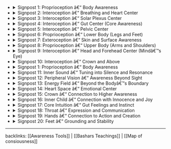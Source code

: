 ﻿<ul style="text-align: left;">
  <li>
    <div class="details-container">
      <details>
        <summary>Signpost 1: Proprioception â€“ Body Awareness</summary>
        <table>
          <tr>
            <td>
              <strong>Purpose:</strong> Build a foundational awareness of your body's boundaries and connect with present sensations.<br>
              <strong>Typical Sensations:</strong> Feeling of heaviness, warmth, or awareness of your body's edges.<br>
              <strong>Activation:</strong> Close your eyes and say "Signpost 1" in your mind. Picture a blue signpost with the number 1. Feel the outline of your body and notice any sensations. It's like doing a quick mental scan from head to toe.<br>
              <strong>Deactivation:</strong> Let your awareness soften and imagine it expanding beyond your body, like a gentle ripple.<br>
              <strong>Recommended Book:</strong> <em>The Body Keeps the Score</em> by Bessel van der Kolk (2014)
            </td>
          </tr>
        </table>
      </details>
    </div>
  </li>
  <li>
    <div class="details-container">
      <details>
        <summary>Signpost 2: Interoception â€“ Breathing and Heart Center</summary>
        <table>
          <tr>
            <td>
              <strong>Purpose:</strong> Develop an understanding of your natural breath and connect to your heart center.<br>
              <strong>Typical Sensations:</strong> Feeling the rise and fall of your chest, warmth in the chest area.<br>
              <strong>Activation:</strong> Focus on the natural flow of breath, inhale deeply and slowly, feeling expansion in the heart area, and exhale fully, cultivating warmth and openness in the chest.<br>
              <strong>Deactivation:</strong> Let go of controlled breathing, observe the breath as it flows naturally, and allow the warmth from the heart to radiate outward gently.<br>
              <strong>Recommended Book:</strong> <em>Breath: The New Science of a Lost Art</em> by James Nestor (2020)
            </td>
          </tr>
        </table>
      </details>
    </div>
  </li>
  <li>
    <div class="details-container">
      <details>
        <summary>Signpost 3: Interoception â€“ Solar Plexus Center</summary>
        <table>
          <tr>
            <td>
              <strong>Purpose:</strong> Foster self-confidence, energy, and a sense of personal power.<br>
              <strong>Typical Sensations:</strong> A sense of energy or buzzing, warmth, expansion, or contraction in the upper abdomen.<br>
              <strong>Activation:</strong> Focus awareness on the solar plexus, inhale deeply, feeling energy building in the upper abdomen, exhale slowly, maintaining awareness of warmth and confidence.<br>
              <strong>Deactivation:</strong> Release awareness downward, visualizing energy gently spreading throughout the body, grounding yourself.<br>
              <strong>Recommended Book:</strong> <em>The Anatomy of the Spirit</em> by Caroline Myss (1996)
            </td>
          </tr>
        </table>
      </details>
    </div>
  </li>
  <li>
    <div class="details-container">
      <details>
        <summary>Signpost 4: Interoception â€“ Gut Center (Core Awareness)</summary>
        <table>
          <tr>
            <td>
              <strong>Purpose:</strong> Connect with instinctual responses, grounding, and stability.<br>
              <strong>Typical Sensations:</strong> Heaviness, warmth, subtle tension, movement in the lower abdomen.<br>
              <strong>Activation:</strong> Direct attention to the area below the navel. Inhale deeply into the abdomen, feeling expansion, engaging the diaphragm; exhale to release, cultivating a sense of deep stability and grounding.<br>
              <strong>Deactivation:</strong> Allow awareness to settle, visualizing energy grounding down through the feet into the earth.<br>
              <strong>Recommended Book:</strong> <em>Core Awareness</em> by Liz Koch (2012)
            </td>
          </tr>
        </table>
      </details>
    </div>
  </li>
  <li>
    <div class="details-container">
      <details>
        <summary>Signpost 5: Interoception â€“ Pelvic Center</summary>
        <table>
          <tr>
            <td>
              <strong>Purpose:</strong> Anchor awareness into the foundation, connect with creativity and primal energy.<br>
              <strong>Typical Sensations:</strong> Heaviness, warmth, pulsation, stability, or subtle movement.<br>
              <strong>Activation:</strong> Bring awareness to the pelvic area, inhale to sense subtle expansion and creative energy, exhale while maintaining a sense of support from the ground.<br>
              <strong>Deactivation:</strong> Allow energy to spread outward into the legs and feet, releasing any tension held in the pelvic area.<br>
              <strong>Recommended Book:</strong> <em>Waking the Tiger: Healing Trauma</em> by Peter A. Levine (1997)
            </td>
          </tr>
        </table>
      </details>
    </div>
  </li>
  <li>
    <div class="details-container">
      <details>
        <summary>Signpost 6: Proprioception â€“ Lower Body (Legs and Feet)</summary>
        <table>
          <tr>
            <td>
              <strong>Purpose:</strong> Deepen grounding and physical stability, foster awareness of lower body movement.<br>
              <strong>Typical Sensations:</strong> Contact with the ground, heaviness, pressure, stability, energy moving through the legs.<br>
              <strong>Activation:</strong> Direct awareness into your legs and feet, feeling your connection with the ground. Inhale deeply, sensing the contact points, and exhale while feeling grounded and stable.<br>
              <strong>Deactivation:</strong> Visualize releasing tension downwards through the feet into the earth, letting go of heaviness.<br>
              <strong>Recommended Book:</strong> <em>The Endless Web: Fascial Anatomy and Physical Reality</em> by R. Louis Schultz and Rosemary Feitis (1996)
            </td>
          </tr>
        </table>
      </details>
    </div>
  </li>
  <li>
    <div class="details-container">
      <details>
        <summary>Signpost 7: Exteroception â€“ Skin and Surface Awareness</summary>
        <table>
          <tr>
            <td>
              <strong>Purpose:</strong> Expand awareness beyond the internal body to the skinâ€™s surface, sensing external contact.<br>
              <strong>Typical Sensations:</strong> Tingling, warmth, sensation of air against the skin, pressure, or touch.<br>
              <strong>Activation:</strong> Direct attention to the skin, noticing sensations like temperature or contact. Inhale and feel these sensations expanding along the surface of your body.<br>
              <strong>Deactivation:</strong> Gradually allow attention to soften, letting awareness withdraw inward, focusing instead on deeper sensations.<br>
              <strong>Recommended Book:</strong> <em>Touching: The Human Significance of the Skin</em> by Ashley Montagu (1986)
            </td>
          </tr>
        </table>
      </details>
    </div>
  </li>
  <li>
    <div class="details-container">
      <details>
        <summary>Signpost 8: Proprioception â€“ Upper Body (Arms and Shoulders)</summary>
        <table>
          <tr>
            <td>
              <strong>Purpose:</strong> Connect with movement and awareness of the upper body, releasing tension and fostering fluidity.<br>
              <strong>Typical Sensations:</strong> Heaviness, lightness, movement, relaxation, or subtle tension in the shoulders and arms.<br>
              <strong>Activation:</strong> Focus awareness on your arms and shoulders. Inhale, feeling any tension there, and exhale, allowing the shoulders to relax and arms to become lighter.<br>
              <strong>Deactivation:</strong> Visualize the shoulders softening and tension flowing down through the arms, releasing out of the fingertips.<br>
              <strong>Recommended Book:</strong> <em>The Relaxation Response</em> by Herbert Benson (1975)
            </td>
          </tr>
        </table>
      </details>
    </div>
  </li>
  <li>
    <div class="details-container">
      <details>
        <summary>Signpost 9: Interoception â€“ Head and Forehead Center (Mindâ€™s Eye)</summary>
        <table>
          <tr>
            <td>
              <strong>Purpose:</strong> Foster mental clarity, inner vision, and awareness of thoughts.<br>
              <strong>Typical Sensations:</strong> Tingling, coolness, lightness, subtle pressure at the forehead or between the eyebrows.<br>
              <strong>Activation:</strong> Shift focus to the forehead area or "mindâ€™s eye." Inhale, drawing energy up to this point, and exhale, expanding awareness across the forehead, creating a sense of spaciousness.<br>
              <strong>Deactivation:</strong> Let awareness soften, allowing energy to descend back to the heart or chest, bringing calmness and grounding.<br>
              <strong>Recommended Book:</strong> <em>The Mind Illuminated</em> by John Yates, PhD (2015)
            </td>
          </tr>
        </table>
      </details>
    </div>
  </li>
  <li>
    <div class="details-container">
      <details>
        <summary>Signpost 10: Interoception â€“ Crown and Above</summary>
        <table>
          <tr>
            <td>
              <strong>Purpose:</strong> Connect to expanded consciousness and a sense of interconnectedness.<br>
              <strong>Typical Sensations:</strong> Tingling, lightness, subtle vibration, or expansion above the head.<br>
              <strong>Activation:</strong> Focus awareness at the top of the head, visualizing light or energy expanding upwards, inhaling to connect with a sense of openness.<br>
              <strong>Deactivation:</strong> Allow awareness to gently return down into the body, resting at the heart or abdomen, feeling re-centered.<br>
              <strong>Recommended Book:</strong> <em>The Untethered Soul</em> by Michael A. Singer (2007)
            </td>
          </tr>
        </table>
      </details>
    </div>
  </li>
  <li> <!-- Signpost 1 - Proprioception â€“ Body Awareness -->
    <div class="details-container">
      <details>
        <summary>Signpost 1: Proprioception â€“ Body Awareness</summary>
        <table>
          <tr>
            <td>
              <strong>Purpose:</strong> Build a foundational awareness of your body's boundaries and connect with present sensations.<br>
              <strong>Typical Sensations:</strong> Feeling of heaviness, warmth, or awareness of your body's edges.<br>
              <strong>Activation:</strong> Close your eyes and say "Signpost 1" in your mind. Picture a blue signpost with the number 1. Feel the outline of your body and notice any sensations. It's like doing a quick mental scan from head to toe.<br>
              <strong>Deactivation:</strong> Let your awareness soften and imagine it expanding beyond your body, like a gentle ripple.<br>
              <strong>Recommended Book:</strong> <em>The Body Keeps the Score</em> by Bessel van der Kolk (2014)
            </td>
          </tr>
        </table>
      </details>
    </div>
  </li>
  <!-- Repeating previous signposts 2 to 10 for continuity -->
  
  <!-- Signpost 11 to 20 - New Content -->
  
  <li> <!-- Signpost 11 - Inner Sound â€“ Tuning into Silence and Resonance -->
    <div class="details-container">
      <details>
        <summary>Signpost 11: Inner Sound â€“ Tuning into Silence and Resonance</summary>
        <table>
          <tr>
            <td>
              <strong>Purpose:</strong> Foster awareness of inner auditory sensations and resonance within.<br>
              <strong>Typical Sensations:</strong> Vibration, deep stillness, a hum or pulse-like sensation, sense of spaciousness.<br>
              <strong>Activation:</strong> Focus on inner silence, listening beyond external sounds to any faint resonance or rhythm within. Inhale, amplifying the quietness, and exhale, letting it expand.<br>
              <strong>Deactivation:</strong> Release focus, allowing the sense of silence to gently recede, letting awareness move outward.<br>
              <strong>Recommended Book:</strong> <em>The Power of Silence</em> by Carlos Castaneda (1987)
            </td>
          </tr>
        </table>
      </details>
    </div>
  </li>
  <li> <!-- Signpost 12 - Peripheral Vision â€“ Awareness Beyond Sight -->
    <div class="details-container">
      <details>
        <summary>Signpost 12: Peripheral Vision â€“ Awareness Beyond Sight</summary>
        <table>
          <tr>
            <td>
              <strong>Purpose:</strong> Broaden mental perception by shifting attention to the edges of your field of vision.<br>
              <strong>Typical Sensations:</strong> Softness around the eyes, expanded awareness, gentle lightness in the head.<br>
              <strong>Activation:</strong> Relax your gaze, paying attention to peripheral vision without shifting focus. Inhale to deepen this awareness, sensing beyond your immediate surroundings.<br>
              <strong>Deactivation:</strong> Close or soften your eyes, allowing awareness to rest inward.<br>
              <strong>Recommended Book:</strong> <em>Vision for Life</em> by Meir Schneider (2012)
            </td>
          </tr>
        </table>
      </details>
    </div>
  </li>
  <li> <!-- Signpost 13 - Energy Field â€“ Beyond the Bodyâ€™s Boundary -->
    <div class="details-container">
      <details>
        <summary>Signpost 13: Energy Field â€“ Beyond the Bodyâ€™s Boundary</summary>
        <table>
          <tr>
            <td>
              <strong>Purpose:</strong> Extend awareness to the space around you, feeling into the energy field just beyond the skin.<br>
              <strong>Typical Sensations:</strong> Subtle tingling, light pressure, warmth in an area around your body.<br>
              <strong>Activation:</strong> Visualize a soft glow around your body, inhaling to connect with this surrounding space, and exhaling, letting it gently expand.<br>
              <strong>Deactivation:</strong> Allow focus to return inward, feeling centered and contained.<br>
              <strong>Recommended Book:</strong> <em>The Energy Body</em> by Tenzin Wangyal Rinpoche (2011)
            </td>
          </tr>
        </table>
      </details>
    </div>
  </li>
  <li> <!-- Signpost 14 - Heart Space â€“ Emotional Center -->
    <div class="details-container">
      <details>
        <summary>Signpost 14: Heart Space â€“ Emotional Center</summary>
        <table>
          <tr>
            <td>
              <strong>Purpose:</strong> Cultivate compassion, empathy, and emotional balance.<br>
              <strong>Typical Sensations:</strong> Warmth, openness, lightness in the chest area.<br>
              <strong>Activation:</strong> Direct your awareness to the heart center, inhaling deeply, feeling warmth expanding, and exhaling, letting emotions flow naturally.<br>
              <strong>Deactivation:</strong> Soften focus, allowing warmth to gently dissipate and your awareness to expand outward.<br>
              <strong>Recommended Book:</strong> <em>The HeartMath Solution</em> by Doc Childre and Howard Martin (2000)
            </td>
          </tr>
        </table>
      </details>
    </div>
  </li>
  <li> <!-- Signpost 15 - Crown â€“ Connection to Higher Awareness -->
    <div class="details-container">
      <details>
        <summary>Signpost 15: Crown â€“ Connection to Higher Awareness</summary>
        <table>
          <tr>
            <td>
              <strong>Purpose:</strong> Expand awareness to a sense of higher consciousness or connection beyond self.<br>
              <strong>Typical Sensations:</strong> Lightness, tingling, or a subtle upward pull at the top of the head.<br>
              <strong>Activation:</strong> Focus on the crown of your head, imagining light or energy reaching upward. Inhale deeply to feel a sense of expansion.<br>
              <strong>Deactivation:</strong> Gradually draw awareness back down, grounding into the body.<br>
              <strong>Recommended Book:</strong> <em>The Power of Now</em> by Eckhart Tolle (1997)
            </td>
          </tr>
        </table>
      </details>
    </div>
  </li>
  <li> <!-- Signpost 16 - Inner Child â€“ Connection with Innocence and Joy -->
    <div class="details-container">
      <details>
        <summary>Signpost 16: Inner Child â€“ Connection with Innocence and Joy</summary>
        <table>
          <tr>
            <td>
              <strong>Purpose:</strong> Connect with a sense of playfulness, wonder, and joy.<br>
              <strong>Typical Sensations:</strong> Lightness, happiness, warmth, or softness in the chest.<br>
              <strong>Activation:</strong> Recall a joyful memory or imagine a playful scene. Inhale, allowing a sense of joy to expand in your chest.<br>
              <strong>Deactivation:</strong> Let the memory fade, grounding back into the present.<br>
              <strong>Recommended Book:</strong> <em>Awakening Your Inner Child</em> by Thich Nhat Hanh (1998)
            </td>
          </tr>
        </table>
      </details>
    </div>
  </li>
  <li> <!-- Signpost 17 - Core Intuition â€“ Gut Feelings and Instinct -->
    <div class="details-container">
      <details>
        <summary>Signpost 17: Core Intuition â€“ Gut Feelings and Instinct</summary>
        <table>
          <tr>
            <td>
              <strong>Purpose:</strong> Tune into gut instincts and core intuition.<br>
              <strong>Typical Sensations:</strong> Heaviness, tingling, deep calmness in the abdominal area.<br>
              <strong>Activation:</strong> Focus on the gut area, inhaling to feel any instinctual pulls, exhaling to center these feelings.<br>
              <strong>Deactivation:</strong> Allow awareness to expand outward from the gut, distributing calmness throughout.<br>
              <strong>Recommended Book:</strong> <em>The Gift of Fear</em> by Gavin de Becker (1997)
            </td>
          </tr>
        </table>
      </details>
    </div>
  </li>
  <li> <!-- Signpost 18 - Throat â€“ Expression and Communication -->
    <div class="details-container">
      <details>
        <summary>Signpost 18: Throat â€“ Expression and Communication</summary>
        <table>
          <tr>
            <td>
              <strong>Purpose:</strong> Enhance self-expression and communication, aligning with inner truth.<br>
              <strong>Typical Sensations:</strong> Warmth, tingling, openness in the throat area.<br>
              <strong>Activation:</strong> Focus on the throat, inhaling deeply, sensing any restrictions, and exhaling to release tension. Imagine expressing yourself freely.<br>
              <strong>Deactivation:</strong> Let awareness soften, allowing any openness to radiate down the body.<br>
              <strong>Recommended Book:</strong> <em>The Artist's Way</em> by Julia Cameron (1992)
            </td>
          </tr>
        </table>
      </details>
    </div>
  </li>
  <li> <!-- Signpost 19 - Hands â€“ Connection to Action and Creation -->
    <div class="details-container">
      <details>
        <summary>Signpost 19: Hands â€“ Connection to Action and Creation</summary>
        <table>
          <tr>
            <td>
              <strong>Purpose:</strong> Awaken awareness of the hands as instruments of creation and action.<br>
              <strong>Typical Sensations:</strong> Tingling, warmth, pulsation, or lightness in the hands.<br>
              <strong>Activation:</strong> Focus on the hands, feeling energy flow into your fingertips. Inhale deeply, imagining creation through touch.<br>
              <strong>Deactivation:</strong> Gradually release focus, allowing awareness to soften and spread outward.<br>
              <strong>Recommended Book:</strong> <em>The Power of Touch</em> by Tiffany Field (2001)
            </td>
          </tr>
        </table>
      </details>
    </div>
  </li>
  <li> <!-- Signpost 20 - Feet â€“ Grounding and Stability -->
    <div class="details-container">
      <details>
        <summary>Signpost 20: Feet â€“ Grounding and Stability</summary>
        <table>
          <tr>
            <td>
              <strong>Purpose:</strong> Enhance grounding and stability, connecting deeply with the Earth.<br>
              <strong>Typical Sensations:</strong> Heaviness, pressure, warmth, or stability in the feet.<br>
              <strong>Activation:</strong> Focus on the soles of your feet, imagining roots growing into the ground. Inhale, feeling connected and stable, exhale to anchor further.<br>
              <strong>Deactivation:</strong> Release focus, allowing awareness to rise gently up through the body.<br>
              <strong>Recommended Book:</strong> <em>Earthing: The Most Important Health Discovery Ever?</em> by Clinton Ober, Stephen Sinatra, and Martin Zucker (2010)
            </td>
          </tr>
        </table>
      </details>
    </div>
  </li>
</ul>
<hr>
backlinks: [[Awareness Tools]] | [[Bashars Teachings]] | [[Map of consiousness]]
